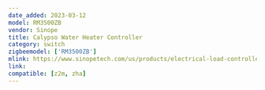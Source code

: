```yaml
---
date_added: 2023-03-12
model: RM3500ZB
vendor: Sinope
title: Calypso Water Heater Controller
category: switch
zigbeemodel: ['RM3500ZB']
mlink: https://www.sinopetech.com/us/products/electrical-load-controller/calypso-smart-water-heater-controller-zigbee-rm3500zb/
link: 
compatible: [z2m, zha]
---
```

